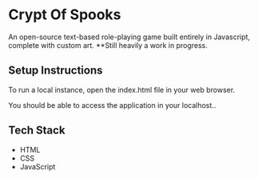 <h1>Crypt Of Spooks</h1>
An open-source text-based role-playing game built entirely in Javascript, complete with custom art. **Still heavily a work in progress.

<h2>Setup Instructions</h2>

To run a local instance, open the index.html file in your web browser.

You should be able to access the application in your localhost..

<h2>Tech Stack</h2>
<ul>
    <li>HTML
    <li>CSS
    <li>JavaScript
</ul>